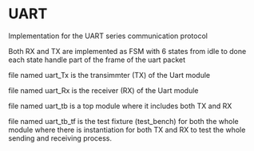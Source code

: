 # UART
Implementation for the UART series communication protocol

Both RX and TX are implemented as FSM with 6 states from idle to done each state handle part of the frame of the uart packet

file named uart_Tx is the transimmter (TX) of the Uart module 

file named uart_Rx is the receiver (RX) of the Uart module

file named uart_tb is a top module where it includes both TX and RX

file named uart_tb_tf is the test fixture (test_bench) for both the whole module where there is instantiation for both TX and RX to test the whole sending and receiving process.
